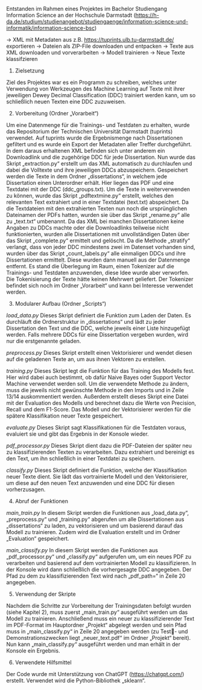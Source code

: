 Entstanden im Rahmen eines Projektes im Bachelor Studiengang Information Science an der Hochschule Darmstadt (https://h-da.de/studium/studienangebot/studiengaenge/information-science-und-informatik/information-science-bsc)

-> XML mit Metadaten aus z.B. https://tuprints.ulb.tu-darmstadt.de/ exportieren
-> Dateien als ZIP-File downloaden und entpacken
-> Texte aus XML downloaden und vorverarbeiten
-> Modell trainieren
-> Neue Texte klassifzieren

1. Zielsetzung
   
Ziel des Projektes war es ein Programm zu schreiben, welches unter Verwendung von Werkzeugen 
des Machine Learning auf Texte mit ihrer jeweiligen Dewey Decimal Classification (DDC) trainiert 
werden kann, um so schließlich neuen Texten eine DDC zuzuweisen.

2. Vorbereitung (Ordner „Vorarbeit“)
   
Um eine Datenmenge für die Trainings- und Testdaten zu erhalten, wurde das Repositorium der 
Technischen Universität Darmstadt (tuprints) verwendet. 
Auf tuprints wurde die Ergebnismenge 
nach Dissertationen gefiltert und es wurde ein Export der Metadaten aller Treffer durchgeführt. In 
dem daraus erhaltenen XML befinden sich unter anderem ein Downloadlink und die zugehörige DDC 
für jede Dissertation.
Nun wurde das Skript „extraction.py“ erstellt um das XML automatisch zu durchlaufen und dabei die 
Volltexte und ihre jeweiligen DDCs abzuspeichern. 
Gespeichert werden die Texte in dem Ordner „dissertations“, in welchem jede Dissertation einen Unterordner erhält. Hier liegen das PDF und eine 
Textdatei mit der DDC (ddc_groups.txt).
Um die Texte in weiterverwenden zu können, wurde das Skript „pdftextmine.py“ erstellt, welches 
den relevanten Text extrahiert und in einer Textdatei (text.txt) abspeichert.
Da die Textdateien mit den extrahierten Texten nun noch die ursprünglichen Dateinamen der PDFs 
hatten, wurden sie über das Skript „rename.py“ alle zu „text.txt“ umbenannt.
Da das XML bei manchen Dissertationen keine Angaben zu DDCs machte oder die Downloadlinks 
teilweise nicht funktionierten, wurden alle Dissertationen mit unvollständigen Daten über das Skript 
„complete.py“ ermittelt und gelöscht.
Da die Methode „stratify“ verlangt, dass von jeder DDC mindestens zwei im Datenset vorhanden 
sind, wurden über das Skript „count_labels.py“ alle einmaligen DDCs und ihre Dissertationen 
ermittelt. Diese wurden dann manuell aus der Datenmenge entfernt.
Es stand die Überlegung im Raum, einen Tokenizer auf die Trainings- und Testdaten anzuwenden, 
diese Idee wurde aber verworfen. Die Tokenisierung der Texte hätte keinen Mehrwert geliefert. 
Der Tokenizer befindet sich noch im Ordner „Vorarbeit“ und kann bei Interesse verwendet werden.

3. Modularer Aufbau (Ordner „Scripts“)
   
*load_data.py*
Dieses Skript definiert die Funktion zum Laden der Daten. Es durchläuft die Ordnerstruktur in 
„dissertations“ und lädt zu jeder Dissertation den Text und die DDC, welche jeweils einer Liste 
hinzugefügt werden. Falls mehrere DDCs für eine Dissertation vergeben wurden, wird nur die 
erstgenannte geladen.

*preprocess.py*
Dieses Skript erstellt einen Vektorisierer und wendet diesen auf die geladenen Texte an, um aus 
ihnen Vektoren zu erstellen.

*training.py*
Dieses Skript legt die Funktion für das Training des Modells fest. Hier wird dabei auch bestimmt, ob 
dafür Naive Bayes oder Support Vector Machine verwendet werden soll. Um die verwendete 
Methode zu ändern, muss die jeweils nicht gewünschte Methode in den Imports und in Zeile 13/14 
auskommentiert werden.
Außerdem erstellt dieses Skript eine Datei mit der Evaluation des Modells und berechnet dazu die 
Werte von Precision, Recall und dem F1-Score. Das Modell und der Vektorisierer werden für die 
spätere Klassifikation neuer Texte gespeichert.

*evaluate.py*
Dieses Skript sagt Klassifikationen für die Testdaten voraus, evaluiert sie und gibt das Ergebnis in der 
Konsole wieder.

*pdf_processor.py*
Dieses Skript dient dazu die PDF-Dateien der später neu zu klassifizierenden Texten zu verarbeiten. 
Dazu extrahiert und bereinigt es den Text, um ihn schließlich in einer Textdatei zu speichern. 

*classify.py*
Dieses Skript definiert die Funktion, welche der Klassifikation neuer Texte dient. Sie lädt das 
vortrainierte Modell und den Vektorisierer, um diese auf den neuen Text anzuwenden und eine DDC 
für diesen vorherzusagen.

4. Abruf der Funktionen

*main_train.py*
In diesem Skript werden die Funktionen aus „load_data.py“, „preprocess.py“ und „training.py“ 
abgerufen um alle Dissertationen aus „dissertations“ zu laden, zu vektorisieren und um basierend 
darauf das Modell zu trainieren. Zudem wird die Evaluation erstellt und im Ordner „Evaluation“ 
gespeichert.

*main_classify.py*
In diesem Skript werden die Funktionen aus „pdf_processor.py“ und „classify.py“ aufgerufen um, um 
ein neues PDF zu verarbeiten und basierend auf dem vortrainierten Modell zu klassifizieren. In der 
Konsole wird dann schließlich die vorhergesagte DDC angegeben. Der Pfad zu dem zu 
klassifizierenden Text wird nach „pdf_path=“ in Zeile 20 angegeben.

5. Verwendung der Skripte
   
Nachdem die Schritte zur Vorbereitung der Trainingsdaten befolgt wurden (siehe Kapitel 2), muss 
zuerst „main_train.py“ ausgeführt werden um das Modell zu trainieren. 
Anschließend muss ein neuer zu klassifizierender Text im PDF-Format im Hauptordner „Projekt“ 
abgelegt werden und sein Pfad muss in „main_classify.py“ in Zeile 20 angegeben werden (zu Test- und Demonstrationszwecken liegt „neuer_text.pdf“ im Ordner „Projekt“ bereit). 
Nun kann „main_classify.py“ ausgeführt werden und man erhält in der Konsole ein Ergebnis.

6. Verwendete Hilfsmittel
   
Der Code wurde mit Unterstützung von ChatGPT (https://chatgpt.com/) erstellt.
Verwendet wird die Python-Bibliothek „sklearn“.
